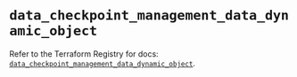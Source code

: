 # `data_checkpoint_management_data_dynamic_object`

Refer to the Terraform Registry for docs: [`data_checkpoint_management_data_dynamic_object`](https://registry.terraform.io/providers/checkpointsw/checkpoint/2.11.0/docs/data-sources/management_data_dynamic_object).
